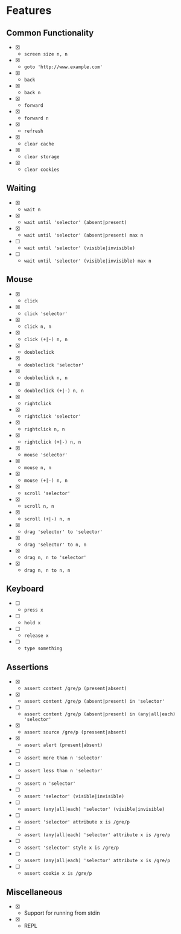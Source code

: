 # Features

## Common Functionality

- [x] - `screen size n, n`
- [x] - `goto 'http://www.example.com'`
- [x] - `back`
- [x] - `back n`
- [x] - `forward`
- [x] - `forward n`
- [x] - `refresh`
- [x] - `clear cache`
- [x] - `clear storage`
- [x] - `clear cookies`

## Waiting

- [x] - `wait n`
- [x] - `wait until 'selector' (absent|present)`
- [x] - `wait until 'selector' (absent|present) max n`
- [ ] - `wait until 'selector' (visible|invisible)`
- [ ] - `wait until 'selector' (visible|invisible) max n`

## Mouse

- [x] - `click`
- [x] - `click 'selector'`
- [x] - `click n, n`
- [x] - `click (+|-) n, n`
- [x] - `doubleclick`
- [x] - `doubleclick 'selector'`
- [x] - `doubleclick n, n`
- [x] - `doubleclick (+|-) n, n`
- [x] - `rightclick`
- [x] - `rightclick 'selector'`
- [x] - `rightclick n, n`
- [x] - `rightclick (+|-) n, n`
- [x] - `mouse 'selector'`
- [x] - `mouse n, n`
- [x] - `mouse (+|-) n, n`
- [x] - `scroll 'selector'`
- [x] - `scroll n, n`
- [x] - `scroll (+|-) n, n`
- [x] - `drag 'selector' to 'selector'`
- [x] - `drag 'selector' to n, n`
- [x] - `drag n, n to 'selector'`
- [x] - `drag n, n to n, n`

## Keyboard

- [ ] - `press x`
- [ ] - `hold x`
- [ ] - `release x`
- [ ] - `type something`

## Assertions

- [x] - `assert content /gre/p (present|absent)`
- [x] - `assert content /gre/p (absent|present) in 'selector'`
- [ ] - `assert content /gre/p (absent|present) in (any|all|each) 'selector'`
- [x] - `assert source /gre/p (pressent|absent)`
- [x] - `assert alert (present|absent)`
- [ ] - `assert more than n 'selector'`
- [ ] - `assert less than n 'selector'`
- [ ] - `assert n 'selector'`
- [ ] - `assert 'selector' (visible|invisible)`
- [ ] - `assert (any|all|each) 'selector' (visible|invisible)`
- [ ] - `assert 'selector' attribute x is /gre/p`
- [ ] - `assert (any|all|each) 'selector' attribute x is /gre/p`
- [ ] - `assert 'selector' style x is /gre/p`
- [ ] - `assert (any|all|each) 'selector' attribute x is /gre/p`
- [ ] - `assert cookie x is /gre/p`

## Miscellaneous

- [x] - Support for running from stdin
- [x] - REPL
